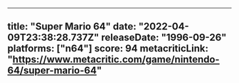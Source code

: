 
---
title: "Super Mario 64"
date: "2022-04-09T23:38:28.737Z"
releaseDate: "1996-09-26"
platforms: ["n64"]
score: 94
metacriticLink: "https://www.metacritic.com/game/nintendo-64/super-mario-64"
---
